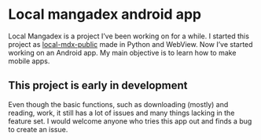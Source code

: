 # Local mangadex android app
Local Mangadex is a project I’ve been working on for a while. I started this project as [local-mdx-public](https://github.com/jonasek369/local-mdx-public) made in Python and WebView. Now I’ve started working on an Android app. My main objective is to learn how to make mobile apps.

## This project is early in development
Even though the basic functions, such as downloading (mostly) and reading, work, it still has a lot of issues and many things lacking in the feature set. I would welcome anyone who tries this app out and finds a bug to create an issue.